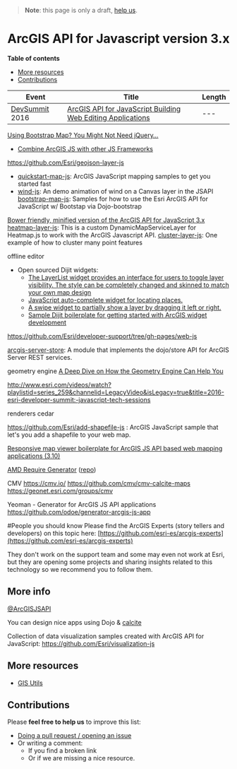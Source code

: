 > **Note**: this page is only a draft, [help us](#contributions).

# ArcGIS API for Javascript version 3.x
<!-- START doctoc generated TOC please keep comment here to allow auto update -->
<!-- DON'T EDIT THIS SECTION, INSTEAD RE-RUN doctoc TO UPDATE -->
**Table of contents**

- [More resources](#more-resources)
- [Contributions](#contributions)

<!-- END doctoc generated TOC please keep comment here to allow auto update -->

|Event|Title|Length|
|---|---|---|
|[DevSummit](http://www.esri.com/events/devsummit) 2016|[ArcGIS API for JavaScript Building Web Editing Applications](http://www.esri.com/videos/watch?playlistid=series_259&channelid=LegacyVideo&isLegacy=true&title=2016-esri-developer-summit:-javascript-tech-sessions)|---


[Using Bootstrap Map? You Might Not Need jQuery…](http://tomwayson.com/2014/04/30/using-bootstrap-map-you-might-not-need-jquery/)

* [Combine ArcGIS JS with other JS Frameworks](../../README.md)

https://github.com/Esri/geojson-layer-js

* [quickstart-map-js](https://github.com/Esri/quickstart-map-js): ArcGIS JavaScript mapping samples to get you started fast
* [wind-js](https://github.com/Esri/wind-js): An demo animation of wind on a Canvas layer in the JSAPI
[bootstrap-map-js](https://github.com/Esri/dojo-bootstrap-map-js): Samples for how to use the Esri ArcGIS API for JavaScript w/ Bootstap via Dojo-bootstrap

[Bower friendly, minified version of the ArcGIS API for JavaScript 3.x](https://github.com/Esri/arcgis-js-api)
[heatmap-layer-js](https://github.com/Esri/heatmap-layer-js): This is a custom DynamicMapServiceLayer for Heatmap.js to work with the ArcGIS Javascript API.
[cluster-layer-js](https://github.com/Esri/cluster-layer-js): One example of how to cluster many point features

offline editor

* Open sourced Dijit widgets:
  * [The LayerList widget provides an interface for users to toggle layer visibility. The style can be completely changed and skinned to match your own map design](https://github.com/Esri/arcgis-dijit-layer-list)
  * [JavaScript auto-complete widget for locating places.](https://github.com/Esri/arcgis-dijit-geocoder-js)
  * [A swipe widget to partially show a layer by dragging it left or right.](https://github.com/Esri/arcgis-dijit-layer-swipe-js)
  * [Sample Dijit boilerplate for getting started with ArcGIS widget development](https://github.com/Esri/arcgis-dijit-sample-js)

https://github.com/Esri/developer-support/tree/gh-pages/web-js

[arcgis-server-store](https://github.com/thollingshead/arcgis-server-store):
A module that implements the dojo/store API for ArcGIS Server REST services.

geometry engine
[A Deep Dive on How the Geometry Engine Can Help You](http://www.esri.com/videos/watch?playlistid=series_259&channelid=LegacyVideo&isLegacy=true&title=2016-esri-developer-summit:-javascript-tech-sessions)

http://www.esri.com/videos/watch?playlistid=series_259&channelid=LegacyVideo&isLegacy=true&title=2016-esri-developer-summit:-javascript-tech-sessions

renderers
cedar

https://github.com/Esri/add-shapefile-js : ArcGIS JavaScript sample that let's you add a shapefile to your web map.

  [Responsive map viewer boilerplate for ArcGIS JS API based web mapping applications (3.10)](https://github.com/Esri/responsive-map-js)

[AMD Require Generator](http://swingley.github.io/arg/) ([repo](https://github.com/swingley/arg/))

CMV
https://cmv.io/
https://github.com/cmv/cmv-calcite-maps
https://geonet.esri.com/groups/cmv

Yeoman - Generator for ArcGIS JS API applications
https://github.com/odoe/generator-arcgis-js-app

#People you should know
Please find the ArcGIS Experts (story tellers and developers) on this topic here: [https://github.com/esri-es/arcgis-experts](https://github.com/esri-es/arcgis-experts)

They don't work on the support team and some may even not work at Esri,
but they are opening some projects and sharing insights related to this
technology so we recommend you to follow them.

## More info

[@ArcGISJSAPI](https://twitter.com/ArcGISJSAPI)

You can design nice apps using Dojo & [calcite](../../calcite/README.md)

Collection of data visualization samples created with ArcGIS API for JavaScript:
https://github.com/Esri/visualization-js

## More resources
* [GIS Utils](../../../../gis/utils/README.md)

## Contributions
Please **feel free to help us** to improve this list:

* [Doing a pull request / opening an issue](https://github.com/hhkaos/awesome-arcgis#contributions)
* Or writing a comment:
  * If you find a broken link
  * Or if we are missing a nice resource.
